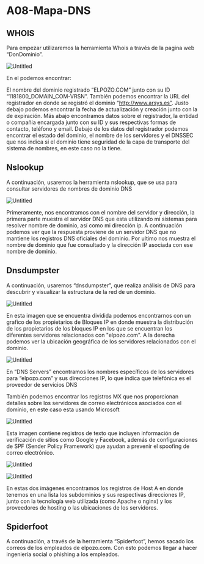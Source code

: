 # A08-Mapa-DNS
## WHOIS

Para empezar utilizaremos la herramienta Whois a través de la pagina web “DonDominio”.

![Untitled](https://prod-files-secure.s3.us-west-2.amazonaws.com/e58b3df3-5cd1-4e89-bb15-cbc24ac40878/f331b0b5-ffdc-4d21-904d-69208e4850bf/Untitled.png)

En el podemos encontrar:

El nombre del dominio registrado “ELPOZO.COM” junto con su ID “1181800_DOMAIN_COM-VRSN”. También podemos encontrar la URL del registrador en donde se registró el dominio “http://www.arsys.es”. Justo debajo podemos encontrar la fecha de actualización y creación junto con la de expiración. Más abajo encontramos datos sobre el registrador, la entidad o compañia encargada junto con su ID y sus respectivas formas de contacto, teléfono y email.  Debajo de los datos del registrador podemos encontrar el estado del dominio, el nombre de los servidores y el DNSSEC que nos indica si el dominio tiene seguridad de la capa de transporte del sistema de nombres, en este caso no la tiene.

## Nslookup

A continuación, usaremos la herramienta nslookup, que se usa para consultar servidores de nombres de dominio DNS 

![Untitled](https://prod-files-secure.s3.us-west-2.amazonaws.com/e58b3df3-5cd1-4e89-bb15-cbc24ac40878/0919536b-c843-4488-bff2-74f76c0f2279/Untitled.png)

Primeramente, nos encontramos con el nombre del servidor y dirección, la primera parte muestra el servidor DNS que esta utilizando mi sistemas para resolver nombre de dominio, así como mi dirección ip. A continuación podemos ver que la respuesta proviene de un servidor DNS que no mantiene los registros DNS oficiales del dominio. Por ultimo nos muestra el nombre de dominio que fue consultado y la dirección IP asociada con ese nombre de dominio.

## Dnsdumpster

A continuación, usaremos “dnsdumpster”, que realiza análisis de DNS para descubrir y visualizar la estructura de la red de un dominio.

![Untitled](https://prod-files-secure.s3.us-west-2.amazonaws.com/e58b3df3-5cd1-4e89-bb15-cbc24ac40878/36e978d3-bfb8-4659-908b-0e7105afac28/Untitled.png)

En esta imagen que se encuentra dividida podemos encontrarnos con un grafico de los propietarios de Bloques IP en donde muestra la distribución de los propietarios de los bloques IP en los que se encuentran los diferentes servidores relacionados con "elpozo.com". A la derecha podemos ver la ubicación geográfica de los servidores relacionados con el dominio.

![Untitled](https://prod-files-secure.s3.us-west-2.amazonaws.com/e58b3df3-5cd1-4e89-bb15-cbc24ac40878/86fc15b9-3a7a-40b4-8156-7a2a27aa4878/Untitled.png)

En “DNS Servers” encontramos los nombres específicos de los servidores para “elpozo.com” y sus direcciones IP, lo que indica que telefónica es el proveedor de servicios DNS

También podemos encontrar los registros MX que nos proporcionan detalles sobre los servidores de correo electrónicos asociados con el dominio, en este caso esta usando Microsoft

![Untitled](https://prod-files-secure.s3.us-west-2.amazonaws.com/e58b3df3-5cd1-4e89-bb15-cbc24ac40878/cd4e6e31-3e45-496d-b58d-a7b43ef1d198/Untitled.png)

Esta imagen contiene registros de texto que incluyen información de verificación de sitios como Google y Facebook, además de configuraciones de SPF (Sender Policy Framework) que ayudan a prevenir el spoofing de correo electrónico.

![Untitled](https://prod-files-secure.s3.us-west-2.amazonaws.com/e58b3df3-5cd1-4e89-bb15-cbc24ac40878/4e4b8a3a-e1e9-46d4-acb3-9e4a5838a649/Untitled.png)

![Untitled](https://prod-files-secure.s3.us-west-2.amazonaws.com/e58b3df3-5cd1-4e89-bb15-cbc24ac40878/3c9ff7db-ab22-47ee-ac83-4aed7eab91c9/Untitled.png)

En estas dos imágenes encontramos los registros de Host A en donde tenemos en una lista los subdominios y sus respectivas direcciones IP, junto con la tecnología web utilizada (como Apache o nginx) y los proveedores de hosting o las ubicaciones de los servidores.

## Spiderfoot

A continuación, a través de la herramienta “Spiderfoot”, hemos sacado los correos de los empleados de elpozo.com. Con esto podemos llegar a hacer ingeniería social o phishing a los empleados.
